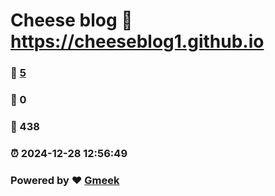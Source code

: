# Cheese blog :link: https://cheeseblog1.github.io 
### :page_facing_up: [5](https://cheeseblog1.github.io/tag.html) 
### :speech_balloon: 0 
### :hibiscus: 438 
### :alarm_clock: 2024-12-28 12:56:49 
### Powered by :heart: [Gmeek](https://github.com/Meekdai/Gmeek)
